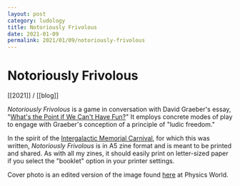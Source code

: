```yaml
---
layout: post
category: ludology
title: Notoriously Frivolous
date: 2021-01-09
permalink: 2021/01/09/notoriously-frivolous
---
```


# Notoriously Frivolous

[[2021]] / [[blog]]

*Notoriously Frivolous* is a game in conversation with David Graeber's essay, "[What's the Point if We Can't Have Fun?](https://thebaffler.com/salvos/whats-the-point-if-we-cant-have-fun)" It employs concrete modes of play to engage with Graeber's conception of a principle of "ludic freedom."

In the spirit of the [Intergalactic Memorial Carnival](https://itch.io/jam/intergalactic-memorial-carnival), for which this was written, *Notoriously Frivolous* is in A5 zine format and is meant to be printed and shared. As with all my zines, it should easily print on letter-sized paper if you select the "booklet" option in your printer settings.

Cover photo is an edited version of the image found [here](https://physicsworld.com/a/delensing-of-cosmic-microwave-background-could-reveal-ancient-gravitational-waves/) at Physics World.